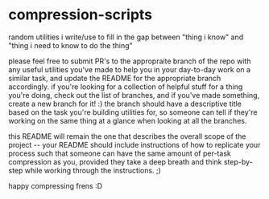 # compression-scripts
random utilities i write/use to fill in the gap between "thing i know" and "thing i need to know to do the thing"

please feel free to submit PR's to the appropraite branch of the repo with any useful utilities you've made to help you in your day-to-day work on a similar task, and update the README for the appropriate branch accordingly. if you're looking for a collection of helpful stuff for a thing you're doing, check out the list of branches, and if you've made something, create a new branch for it! :)
the branch should have a descriptive title based on the task you're building utilities for, so someone can tell if they're working on the same thing at a glance when looking at all the branches.

this README will remain the one that describes the overall scope of the project -- your README should include instructions of how to replicate your process such that someone can have the same amount of per-task compression as you, provided they take a deep breath and think step-by-step while working through the instructions. ;)

happy compressing frens :D
